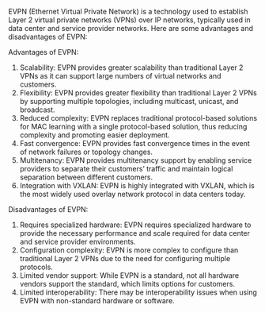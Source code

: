 EVPN (Ethernet Virtual Private Network) is a technology used to establish Layer 2 virtual private networks (VPNs) over IP networks, typically used in data center and service provider networks. Here are some advantages and disadvantages of EVPN:

Advantages of EVPN:
1. Scalability: EVPN provides greater scalability than traditional Layer 2 VPNs as it can support large numbers of virtual networks and customers.
2. Flexibility: EVPN provides greater flexibility than traditional Layer 2 VPNs by supporting multiple topologies, including multicast, unicast, and broadcast.
3. Reduced complexity: EVPN replaces traditional protocol-based solutions for MAC learning with a single protocol-based solution, thus reducing complexity and promoting easier deployment.
4. Fast convergence: EVPN provides fast convergence times in the event of network failures or topology changes.
5. Multitenancy: EVPN provides multitenancy support by enabling service providers to separate their customers’ traffic and maintain logical separation between different customers.
6. Integration with VXLAN: EVPN is highly integrated with VXLAN, which is the most widely used overlay network protocol in data centers today.

Disadvantages of EVPN:
1. Requires specialized hardware: EVPN requires specialized hardware to provide the necessary performance and scale required for data center and service provider environments.
2. Configuration complexity: EVPN is more complex to configure than traditional Layer 2 VPNs due to the need for configuring multiple protocols.
3. Limited vendor support: While EVPN is a standard, not all hardware vendors support the standard, which limits options for customers.
4. Limited interoperability: There may be interoperability issues when using EVPN with non-standard hardware or software.
